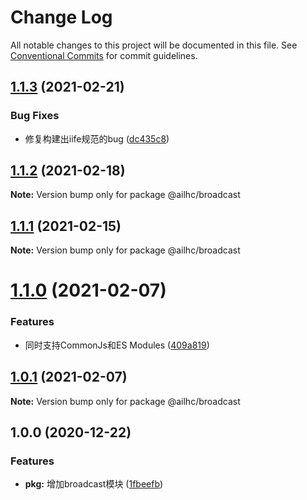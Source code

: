 # Change Log

All notable changes to this project will be documented in this file.
See [Conventional Commits](https://conventionalcommits.org) for commit guidelines.

## [1.1.3](https://github.com/AILHC/EasyGameFrameworkOpen/compare/@ailhc/broadcast@1.1.2...@ailhc/broadcast@1.1.3) (2021-02-21)


### Bug Fixes

* 修复构建出iife规范的bug ([dc435c8](https://github.com/AILHC/EasyGameFrameworkOpen/commit/dc435c8ed264447b8a80263e7d157b1576c414b3))





## [1.1.2](https://github.com/AILHC/EasyGameFrameworkOpen/compare/@ailhc/broadcast@1.1.1...@ailhc/broadcast@1.1.2) (2021-02-18)

**Note:** Version bump only for package @ailhc/broadcast





## [1.1.1](https://github.com/AILHC/EasyGameFrameworkOpen/compare/@ailhc/broadcast@1.1.0...@ailhc/broadcast@1.1.1) (2021-02-15)

**Note:** Version bump only for package @ailhc/broadcast





# [1.1.0](https://github.com/AILHC/EasyGameFrameworkOpen/compare/@ailhc/broadcast@1.0.1...@ailhc/broadcast@1.1.0) (2021-02-07)


### Features

* 同时支持CommonJs和ES Modules ([409a819](https://github.com/AILHC/EasyGameFrameworkOpen/commit/409a819cfca6808a4070abcbc8acc80a2caf1c84))





## [1.0.1](https://github.com/AILHC/EasyGameFrameworkOpen/compare/@ailhc/broadcast@1.0.0...@ailhc/broadcast@1.0.1) (2021-02-07)

**Note:** Version bump only for package @ailhc/broadcast






## 1.0.0 (2020-12-22)

### Features

* **pkg:** 增加broadcast模块 ([1fbeefb](https://github.com/AILHC/EasyGameFrameworkOpen/commit/1fbeefbaabedb9e3094bebaf246d2045efa136e9))
